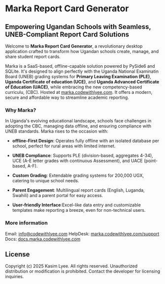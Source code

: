 # Marka Report Card Generator

## Empowering Ugandan Schools with Seamless, UNEB-Compliant Report Card Solutions

Welcome to **Marka Report Card Generator**, a revolutionary desktop application crafted to transform how Ugandan schools create, manage, and share student report cards.

Marka is a SaaS-based, offline-capable solution powered by PySide6 and SQLite. It's designed to align perfectly with the Uganda National Examinatin Board (UNEB) grading systems for **Primary Leaving Examination (PLE)**, **Uganda Certificate of education (UCE)**, and **Uganda Advanced Certificate of Education (UACE)**, while embracing the new competency-based curriculu, (CBC). Hosted at [marka.codewithlyee.com](https://marka.codewithlyee.com). It offers a modern, secure and affordable way to streamline academic reporting.

### Why Marka?

In Uganda's evolving educational landscape, schools face challenges in adopting the CBC, managing data offline, and ensuring compliance with UNEB standards. Marka rises to the occasion with:

- **offline-First Design**: Operates fully offline with an isolated database per school, perfect for rural areas with limited internet.

- **UNEB Compliance**: Supports PLE (division-based, aggregates 4-34), UCE (A-E letter grades with continuous Assessment), and UACE (point-based, A-F).

- **Custom Grading**: Extendable grading systems for 200,000 UGX, catering to unique school needs.

- **Parent Engagement**: Multilingual report cards (English, Luganda, Swahili) and a parent portal for easy access.

- **User-friendly Interface**:Excel-like data entry and customizable templates make reporting a breeze, even for non-technical users.

### More information

Email: [info@codewithlyee.com](mailto:info@codewithlyee.com)
HelpDesk: [marka.codewithlyee.com/support](https://marka.codewithlyee.com/support)
Docs: [docs.marka.codewithlyee.com](https://docs.marka.codewithlyee.com)

## License

Copyright (c) 2025 Kasim Lyee. All rights reserved.
Unauthorized distribution or modification is prohibited. Contact the developer for licensing inquiries.
